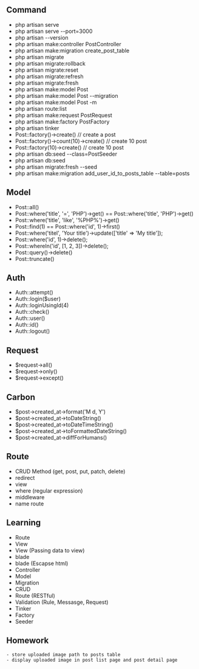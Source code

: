 ## Command

- php artisan serve
- php artisan serve --port=3000
- php artisan --version
- php artisan make:controller PostController
- php artisan make:migration create_post_table
- php artisan migrate
- php artisan migrate:rollback
- php artisan migrate:reset
- php artisan migrate:refresh
- php artisan migrate:fresh
- php artisan make:model Post
- php artisan make:model Post --migration
- php artisan make:model Post -m
- php artisan route:list
- php artisan make:request PostRequest
- php artisan make:factory PostFactory
- php artisan tinker
- Post::factory()->create() // create a post
- Post::factory()->count(10)->create() // create 10 post
- Post::factory(10)->create() // create 10 post
- php artisan db:seed --class=PostSeeder
- php artisan db:seed
- php artisan migrate:fresh --seed
- php artisan make:migration add_user_id_to_posts_table --table=posts

## Model
- Post::all()
- Post::where('title', '=', 'PHP')->get() == Post::where('title', 'PHP')->get()
- Post::where('title', 'like', '%PHP%')->get()
- Post::find(1) == Post::where('id', 1)->first()
- Post::where('titel', 'Your title')->update(['title' => 'My title']);
- Post::where('id', 1)->delete();
- Post::whereIn('id', [1, 2, 3])->delete();
- Post::query()->delete()
- Post::truncate()


## Auth

- Auth::attempt()
- Auth::login($user)
- Auth::loginUsingId(4)
- Auth::check()
- Auth::user()
- Auth::id()
- Auth::logout()

## Request

- $request->all()
- $request->only()
- $request->except()

## Carbon

- $post->created_at->format('M d, Y') 
- $post->created_at->toDateString() 
- $post->created_at->toDateTimeString() 
- $post->created_at->toFormattedDateString() 
- $post->created_at->diffForHumans()

## Route

- CRUD Method (get, post, put, patch, delete)
- redirect
- view
- where (regular expression)
- middleware
- name route
## Learning

- Route
- View
- View (Passing data to view)
- blade
- blade (Escapse html)
- Controller
- Model
- Migration
- CRUD
- Route (RESTful)
- Validation (Rule, Messasge, Request)
- Tinker
- Factory
- Seeder

## Homework

```
- store uploaded image path to posts table
- display uploaded image in post list page and post detail page
```